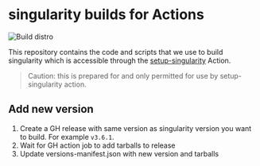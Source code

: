 # singularity builds for Actions

![Build distro](https://github.com/eWaterCycle/singularity-versions/workflows/Build%20distro/badge.svg)

This repository contains the code and scripts that we use to build singularity which is accessible through the [setup-singularity](https://github.com/eWaterCycle/setup-singularity) Action.

> Caution: this is prepared for and only permitted for use by setup-singularity action.

## Add new version

1. Create a GH release with same version as singularity version you want to build. For example `v3.6.1`.
1. Wait for GH action job to add tarballs to release
1. Update versions-manifest.json with new version and tarballs
